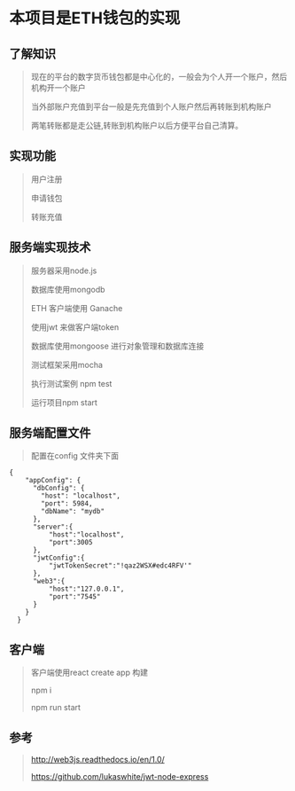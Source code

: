 # 本项目是ETH钱包的实现

## 了解知识

> 现在的平台的数字货币钱包都是中心化的，一般会为个人开一个账户，然后机构开一个账户
>
> 当外部账户充值到平台一般是先充值到个人账户然后再转账到机构账户
>
> 两笔转账都是走公链,转账到机构账户以后方便平台自己清算。

## 实现功能

> 用户注册
>
> 申请钱包
>
> 转账充值

## 服务端实现技术

>
> 服务器采用node.js
>
> 数据库使用mongodb
>
> ETH 客户端使用 Ganache
>
> 使用jwt 来做客户端token
>
> 数据库使用mongoose 进行对象管理和数据库连接
>
> 测试框架采用mocha
>
> 执行测试案例 npm test
>
> 运行项目npm start

## 服务端配置文件

> 配置在config 文件夹下面
```
{
    "appConfig": {
      "dbConfig": {
        "host": "localhost",
        "port": 5984,
        "dbName": "mydb"
      },
      "server":{
          "host":"localhost",
          "port":3005
      },
      "jwtConfig":{
          "jwtTokenSecret":"!qaz2WSX#edc4RFV'"
      },
      "web3":{
          "host":"127.0.0.1",
          "port":"7545"
      }
    }
  }
```

## 客户端

>
> 客户端使用react create app 构建
>
> npm i
>
> npm run start

## 参考

> http://web3js.readthedocs.io/en/1.0/
>
> https://github.com/lukaswhite/jwt-node-express